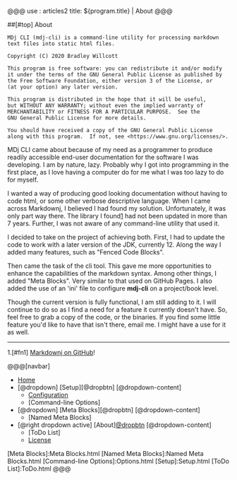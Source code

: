 @@@
use : articles2
title: ${program.title} | About
@@@


##[#top] About

    MDj CLI (mdj-cli) is a command-line utility for processing markdown 
    text files into static html files.

    Copyright (C) 2020 Bradley Willcott

    This program is free software: you can redistribute it and/or modify
    it under the terms of the GNU General Public License as published by
    the Free Software Foundation, either version 3 of the License, or
    (at your option) any later version.

    This program is distributed in the hope that it will be useful,
    but WITHOUT ANY WARRANTY; without even the implied warranty of
    MERCHANTABILITY or FITNESS FOR A PARTICULAR PURPOSE.  See the
    GNU General Public License for more details.

    You should have received a copy of the GNU General Public License
    along with this program.  If not, see <https://www.gnu.org/licenses/>.

MDj CLI came about because of my need as a programmer to produce readily 
accessible end-user documentation for the software I was developing. I am
by nature, lazy.  Probably why I got into programming in the first place,
as I love having a computer do for me what I was too lazy to do for myself.

I wanted a way of producing good looking documentation without having to 
code html, or some other verbose descriptive language.  When I came
across Markdownj, I believed I had found my solution.  Unfortunately, it
was only part way there.  The library I found[1] had not been updated in
more than 7 years.  Further, I was not aware of any command-line utility 
that used it.

I decided to take on the project of achieving both.  First, I had to update
the code to work with a later version of the JDK, currently 12.  Along the way
I added many features, such as "Fenced Code Blocks".  

Then came the task of the cli tool.  This gave me more opportunities to
enhance the capabilities of the markdown syntax.  Among other things, I added
"Meta Blocks".  Very similar to that used on GitHub Pages.  I also added
the use of an 'ini' file to configure **mdj-cli** on a project/book level.

Though the current version is fully functional, I am still adding to it.
I will continue to do so as I find a need for a feature it currently doesn't
have.  So, feel free to grab a copy of the code, or the binaries.  If you 
find some little feature you'd like to have that isn't there, email me.
I might have a use for it as well.

---

1.[#fn1] [Markdownj on GitHub][markdownj]! 

[1]:#fn1 "Original source on Github"
[markdownj]:https://github.com/myabc/markdownj

@@@[navbar]
- [Home]
- [@dropdown] [Setup][@dropbtn]
[@dropdown-content]
    - [Configuration]
    - [Command-line Options]
- [@dropdown] [Meta Blocks][@dropbtn]
[@dropdown-content]
    - [Named Meta Blocks]
- [@right dropdown active] [About][@dropbtn](#)
[@dropdown-content]
    - [ToDo List]
    - [License]

[About]:About.html
[Configuration]:Configuration.html
[Home]:index.html
[License]:LICENSE.html
[Meta Blocks]:Meta Blocks.html
[Named Meta Blocks]:Named Meta Blocks.html
[Command-line Options]:Options.html
[Setup]:Setup.html
[ToDo List]:ToDo.html
@@@
